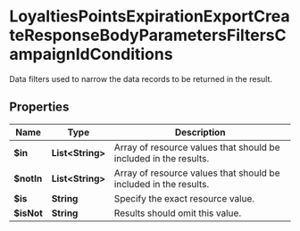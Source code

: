

# LoyaltiesPointsExpirationExportCreateResponseBodyParametersFiltersCampaignIdConditions

Data filters used to narrow the data records to be returned in the result.

## Properties

| Name | Type | Description |
|------------ | ------------- | ------------- |
|**$in** | **List&lt;String&gt;** | Array of resource values that should be included in the results. |
|**$notIn** | **List&lt;String&gt;** | Array of resource values that should be included in the results. |
|**$is** | **String** | Specify the exact resource value. |
|**$isNot** | **String** | Results should omit this value. |



